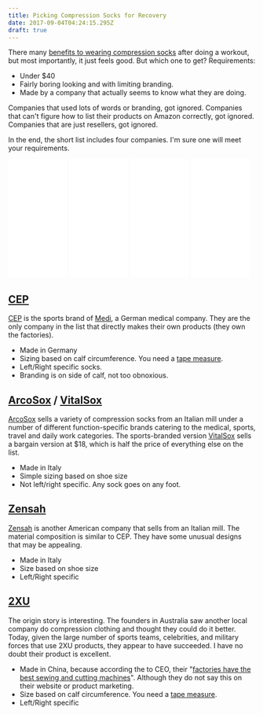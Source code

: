 ```yaml
---
title: Picking Compression Socks for Recovery
date: 2017-09-04T04:24:15.295Z
draft: true
---
```

There many [benefits to wearing compression socks](https://www.google.com/search?client=safari&rls=en&q=benefits\+of\+compression\+socks&ie=UTF-8&oe=UTF-8) after doing a workout, but most importantly, it just feels good.  But which one to get? Requirements:

* Under $40
* Fairly boring looking and with limiting branding.
* Made by a company that actually seems to know what they are doing.

Companies that used lots of words or branding, got ignored.  Companies that can't figure how to list their products on  Amazon correctly, got ignored.  Companies that are just resellers, got ignored.

In the end, the short list includes four companies.  I'm sure one will meet your requirements.

<iframe style="width:120px;height:240px;" marginwidth="0" marginheight="0" scrolling="no" frameborder="0" src="//ws-na.amazon-adsystem.com/widgets/q?ServiceVersion=20070822&OneJS=1&Operation=GetAdHtml&MarketPlace=US&source=ss&ref=as_ss_li_til&ad_type=product_link&tracking_id=client9-20&marketplace=amazon&region=US&placement=B00BAV99TQ&asins=B00BAV99TQ&linkId=30960689a65e6c87f8ce89e06b2d2af4&show_border=true&link_opens_in_new_window=true"></iframe>
<iframe style="width:120px;height:240px;" marginwidth="0" marginheight="0" scrolling="no" frameborder="0" src="//ws-na.amazon-adsystem.com/widgets/q?ServiceVersion=20070822&OneJS=1&Operation=GetAdHtml&MarketPlace=US&source=ss&ref=as_ss_li_til&ad_type=product_link&tracking_id=client9-20&marketplace=amazon&region=US&placement=B004BKIPUC&asins=B004BKIPUC&linkId=d188bb8a32354541075d098457242764&show_border=true&link_opens_in_new_window=true"></iframe>
<iframe style="width:120px;height:240px;" marginwidth="0" marginheight="0" scrolling="no" frameborder="0" src="//ws-na.amazon-adsystem.com/widgets/q?ServiceVersion=20070822&OneJS=1&Operation=GetAdHtml&MarketPlace=US&source=ss&ref=as_ss_li_til&ad_type=product_link&tracking_id=client9-20&marketplace=amazon&region=US&placement=B00FFZJ2N6&asins=B00FFZJ2N6&linkId=b9a680391148b8dfbcb621545bd40487&show_border=true&link_opens_in_new_window=true"></iframe>
<iframe style="width:120px;height:240px;" marginwidth="0" marginheight="0" scrolling="no" frameborder="0" src="//ws-na.amazon-adsystem.com/widgets/q?ServiceVersion=20070822&OneJS=1&Operation=GetAdHtml&MarketPlace=US&source=ss&ref=as_ss_li_til&ad_type=product_link&tracking_id=client9-20&marketplace=amazon&region=US&placement=B00AC3LHUM&asins=B00AC3LHUM&linkId=fcd47a6f3f99f577ac22e8f2bc13680d&show_border=true&link_opens_in_new_window=true"></iframe>

## [CEP](http://www.cepcompression.com)

[CEP](http://www.cepcompression.com) is the sports brand of [Medi](https://www.medi-corporate.com/en/), a German medical company.  They are the only company in the list that directly makes their own products (they own the factories).

* Made in Germany
* Sizing based on calf circumference. You need a [tape measure](http://amzn.to/2ewTFtr).
* Left/Right specific socks.
* Branding is on side of calf, not too obnoxious.

## [ArcoSox](https://www.arcosox.com) / [VitalSox](https://www.vitalsox.com)

[ArcoSox](https://www.arcosox.com) sells a variety of compression socks from an Italian mill under a number of different function-specific brands catering to the medical, sports, travel and daily work categories.  The sports-branded version [VitalSox](https://www.vitalsox.com) sells a bargain version at $18, which is half the price of everything else on the list.

* Made in Italy
* Simple sizing based on shoe size
* Not left/right specific. Any sock goes on any foot.

## [Zensah](https://www.zensah.com)

[Zensah](https://www.zensah.com) is another American company that sells from an Italian mill.  The material composition is similar to CEP.  They have some unusual designs that may be appealing.

* Made in Italy
* Size based on shoe size
* Left/Right specific

## [2XU](http://www.2xu.com/us)

The origin story is interesting.  The founders in Australia saw another local company do compression clothing and thought they could do it better.  Today, given the large number of sports teams, celebrities, and military forces that use 2XU products, they appear to have succeeded.  I have no doubt their product is excellent.

* Made in China, because according the to CEO, their "[factories have the best sewing and cutting machines](https://www.ft.com/content/81617ea8-9b31-11e1-b097-00144feabdc0)".  Although they do not say this on their website or product marketing.
* Size based on calf circumference.  You need a [tape measure](http://amzn.to/2ewTFtr).
* Left/Right specific

